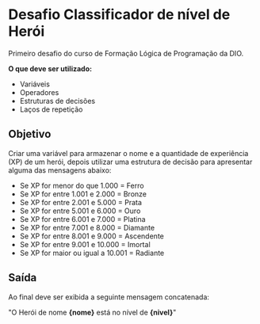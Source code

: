 # Desafio Classificador de nível de Herói 
Primeiro desafio do curso de Formação Lógica de Programação da DIO.

**O que deve ser utilizado:**
+ Variáveis
+ Operadores
+ Estruturas de decisões
+ Laços de repetição

## Objetivo
Criar uma variável para armazenar o nome e a quantidade de experiência (XP) de um herói, depois utilizar uma estrutura de decisão para apresentar alguma das mensagens abaixo:

+ Se XP for menor do que 1.000 = Ferro
+ Se XP for entre 1.001 e 2.000 = Bronze
+ Se XP for entre 2.001 e 5.000 = Prata
+ Se XP for entre 5.001 e 6.000 = Ouro
+ Se XP for entre 6.001 e 7.000 = Platina
+ Se XP for entre 7.001 e 8.000 = Diamante
+ Se XP for entre 8.001 e 9.000 = Ascendente
+ Se XP for entre 9.001 e 10.000 = Imortal
+ Se XP for maior ou igual a 10.001 = Radiante

## Saída
Ao final deve ser exibida a seguinte mensagem concatenada:

"O Herói de nome **{nome}** está no nível de **{nivel}**"

